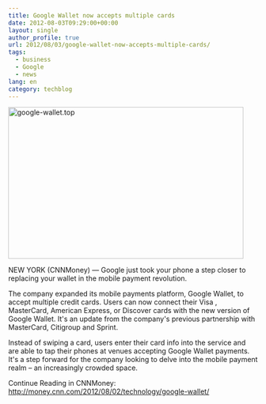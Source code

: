 ```yaml
---
title: Google Wallet now accepts multiple cards
date: 2012-08-03T09:29:00+00:00
layout: single
author_profile: true
url: 2012/08/03/google-wallet-now-accepts-multiple-cards/
tags:
  - business
  - Google
  - news
lang: en
category: techblog
---
```

<a href="http://lh5.ggpht.com/-ksUPgy2ECpU/UBuS13_u1KI/AAAAAAAAG3s/ybwO195whCo/s1600-h/google-wallet.top%25255B2%25255D.jpg" target="_blank"><img title="google-wallet.top" border="0" alt="google-wallet.top" src="http://lh4.ggpht.com/-91p_yBSz4KU/UBuS36xRaFI/AAAAAAAAG30/LE5-Or5eBcc/google-wallet.top_thumb.jpg?imgmax=800" width="475" height="307" /></a> 

NEW YORK (CNNMoney) — Google just took your phone a step closer to replacing your wallet in the mobile payment revolution. 

The company expanded its mobile payments platform, Google Wallet, to accept multiple credit cards. Users can now connect their Visa , MasterCard, American Express, or Discover cards with the new version of Google Wallet. It's an update from the company's previous partnership with MasterCard, Citigroup and Sprint. 

Instead of swiping a card, users enter their card info into the service and are able to tap their phones at venues accepting Google Wallet payments. It's a step forward for the company looking to delve into the mobile payment realm &#8211; an increasingly crowded space. 

Continue Reading in CNNMoney: <a href="http://money.cnn.com/2012/08/02/technology/google-wallet/" target="_blank">http://money.cnn.com/2012/08/02/technology/google-wallet/</a>